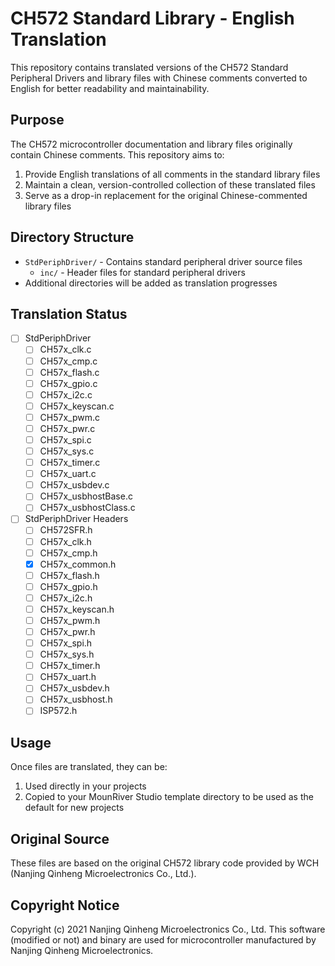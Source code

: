 # CH572 Standard Library - English Translation

This repository contains translated versions of the CH572 Standard Peripheral Drivers and library files with Chinese comments converted to English for better readability and maintainability.

## Purpose

The CH572 microcontroller documentation and library files originally contain Chinese comments. This repository aims to:
1. Provide English translations of all comments in the standard library files
2. Maintain a clean, version-controlled collection of these translated files
3. Serve as a drop-in replacement for the original Chinese-commented library files

## Directory Structure

- `StdPeriphDriver/` - Contains standard peripheral driver source files
  - `inc/` - Header files for standard peripheral drivers
- Additional directories will be added as translation progresses

## Translation Status

- [ ] StdPeriphDriver
  - [ ] CH57x_clk.c
  - [ ] CH57x_cmp.c
  - [ ] CH57x_flash.c
  - [ ] CH57x_gpio.c
  - [ ] CH57x_i2c.c
  - [ ] CH57x_keyscan.c
  - [ ] CH57x_pwm.c
  - [ ] CH57x_pwr.c
  - [ ] CH57x_spi.c
  - [ ] CH57x_sys.c
  - [ ] CH57x_timer.c
  - [ ] CH57x_uart.c
  - [ ] CH57x_usbdev.c
  - [ ] CH57x_usbhostBase.c
  - [ ] CH57x_usbhostClass.c

- [ ] StdPeriphDriver Headers
  - [ ] CH572SFR.h
  - [ ] CH57x_clk.h
  - [ ] CH57x_cmp.h
  - [x] CH57x_common.h
  - [ ] CH57x_flash.h
  - [ ] CH57x_gpio.h
  - [ ] CH57x_i2c.h
  - [ ] CH57x_keyscan.h
  - [ ] CH57x_pwm.h
  - [ ] CH57x_pwr.h
  - [ ] CH57x_spi.h
  - [ ] CH57x_sys.h
  - [ ] CH57x_timer.h
  - [ ] CH57x_uart.h
  - [ ] CH57x_usbdev.h
  - [ ] CH57x_usbhost.h
  - [ ] ISP572.h

## Usage

Once files are translated, they can be:
1. Used directly in your projects
2. Copied to your MounRiver Studio template directory to be used as the default for new projects

## Original Source

These files are based on the original CH572 library code provided by WCH (Nanjing Qinheng Microelectronics Co., Ltd.).

## Copyright Notice

Copyright (c) 2021 Nanjing Qinheng Microelectronics Co., Ltd.
This software (modified or not) and binary are used for microcontroller manufactured by Nanjing Qinheng Microelectronics.
